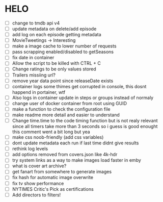# HELO
- [ ] change to tmdb api v4
- [ ] update metadata on delete/add episode
- [ ] add log on each episode getting metadata
- [ ] MovieTweetings -> Interesting
- [ ] make a image cache to lower number of requests
- [ ] pass scrapping enabled/disabled to getSeasons
- [ ] fix date in container 
- [ ] Allow the script to be killed with CTRL + C
- [ ] Change ratings to be only values stored
- [ ] Trailers missiing url?
- [ ] remove year data point since releaseDate exists
- [ ] container logs some thimes get corrupted in console, this dosnt happend in portainer, wtf
- [ ] Also logs in container update in steps or groups instead of normaly
- [ ] change user of docker container from root using GUID
- [ ] make a function to check the configuration file
- [ ] make readme more detail and easier to understand
- [ ] Change time.time to the code timing function but is not realy relevant since all timers take more than 3 seconds so i guess is good enought this comment went a bit long but yea
- [ ] make css noob-friendly (add css variables)
- [ ] dont update metadata each run if last time didnt give results
- [ ] rethink log levels
- [ ] add options removed from covers.json like 4k-hdr
- [ ] try system links as a way to make images load faster in emby
- [ ] what is cover art archive?
- [ ] get fanart from somewhere to generate images
- [ ] fix hash for automatic image overwrite
- [ ] fix tv show performance
- [ ] NYTIMES Critic's Pick as certifications
- [ ] Add directors to filters!